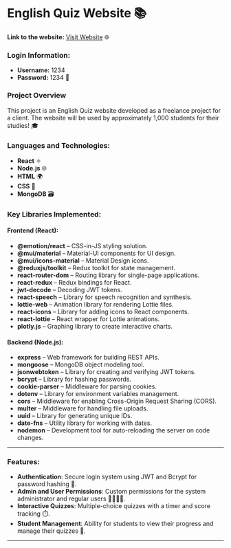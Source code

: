 # English Quiz Website 📚

**Link to the website:** [Visit Website](https://client-txgw.onrender.com) 🌐

### Login Information:
- **Username:** 1234
- **Password:** 1234 🔑

### Project Overview
This project is an English Quiz website developed as a freelance project for a client. The website will be used by approximately 1,000 students for their studies! 🎓

### Languages and Technologies:
- **React** ⚛️
- **Node.js** 🌐
- **HTML** 🌍
- **CSS** 🎨
- **MongoDB** 🗃️

### Key Libraries Implemented:
#### Frontend (React):
- **@emotion/react** – CSS-in-JS styling solution.
- **@mui/material** – Material-UI components for UI design.
- **@mui/icons-material** – Material Design icons.
- **@reduxjs/toolkit** – Redux toolkit for state management.
- **react-router-dom** – Routing library for single-page applications.
- **react-redux** – Redux bindings for React.
- **jwt-decode** – Decoding JWT tokens.
- **react-speech** – Library for speech recognition and synthesis.
- **lottie-web** – Animation library for rendering Lottie files.
- **react-icons** – Library for adding icons to React components.
- **react-lottie** – React wrapper for Lottie animations.
- **plotly.js** – Graphing library to create interactive charts.

#### Backend (Node.js):
- **express** – Web framework for building REST APIs.
- **mongoose** – MongoDB object modeling tool.
- **jsonwebtoken** – Library for creating and verifying JWT tokens.
- **bcrypt** – Library for hashing passwords.
- **cookie-parser** – Middleware for parsing cookies.
- **dotenv** – Library for environment variables management.
- **cors** – Middleware for enabling Cross-Origin Request Sharing (CORS).
- **multer** – Middleware for handling file uploads.
- **uuid** – Library for generating unique IDs.
- **date-fns** – Utility library for working with dates.
- **nodemon** – Development tool for auto-reloading the server on code changes.

---

### Features:
- **Authentication**: Secure login system using JWT and Bcrypt for password hashing 🔐.
- **Admin and User Permissions**: Custom permissions for the system administrator and regular users 👨‍💻👩‍💻.
- **Interactive Quizzes**: Multiple-choice quizzes with a timer and score tracking ⏱️.
- **Student Management**: Ability for students to view their progress and manage their quizzes 📝.

---

